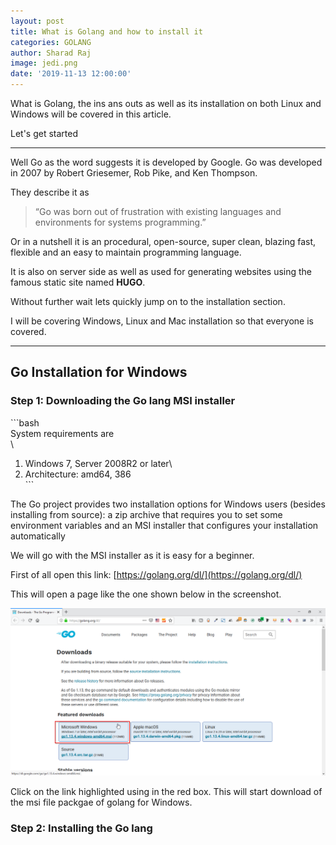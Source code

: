 ```yaml
---
layout: post
title: What is Golang and how to install it
categories: GOLANG
author: Sharad Raj
image: jedi.png
date: '2019-11-13 12:00:00'
---
```

What is Golang, the ins ans outs as well as its installation on both Linux and Windows will be covered in this article.

Let's get started

- - -

Well Go as the word suggests it is developed by Google. Go was developed in 2007 by Robert Griesemer, Rob Pike, and Ken Thompson.

They describe it as

> “Go was born out of frustration with existing languages and environments for systems programming.”

Or in a nutshell it is an procedural, open-source, super clean, blazing fast, flexible and an easy to maintain programming language.

It is also on server side as well as used for generating websites using the famous static site named **HUGO**.

Without further wait lets quickly jump on to the installation section.

I will be covering Windows, Linux and Mac installation so that everyone is covered.

- - -

## Go Installation for Windows

### Step 1: Downloading the Go lang MSI installer

\`\``bash\
System requirements are\
\
1. Windows 7, Server 2008R2 or later\
2. Architecture: amd64, 386\
\`\``

The Go project provides two installation options for Windows users (besides installing from source): a zip archive that requires you to set some environment variables and an MSI installer that configures your installation automatically

We will go with the MSI installer as it is easy for a beginner.

First of all open this link: \[https://golang.org/dl/](https://golang.org/dl/)

This will open a page like the one shown below in the screenshot.

![](/assets/uploads/gowin1.png)

Click on the link highlighted using in the red box. This will start download of the msi file packgae of golang for Windows.

### Step 2: Installing the Go lang
